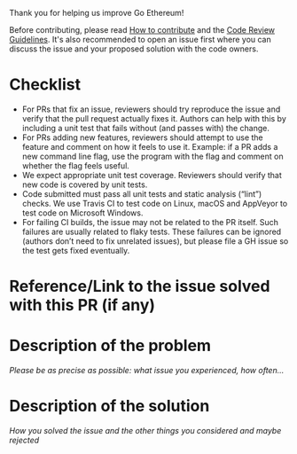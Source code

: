 Thank you for helping us improve Go Ethereum!

Before contributing, please read
[How to contribute](https://github.com/ethereum/go-ethereum#contribution) and the
[Code Review Guidelines](https://geth.ethereum.org/docs/developers/code-review-guidelines).
It's also recommended to open an issue first where you can discuss the issue
and your proposed solution with the code owners.

# Checklist

- For PRs that fix an issue, reviewers should try reproduce the issue and verify that the pull request actually fixes it. Authors can help with this by including a unit test that fails without (and passes with) the change.
- For PRs adding new features, reviewers should attempt to use the feature and comment on how it feels to use it. Example: if a PR adds a new command line flag, use the program with the flag and comment on whether the flag feels useful.
- We expect appropriate unit test coverage. Reviewers should verify that new code is covered by unit tests.
- Code submitted must pass all unit tests and static analysis (“lint”) checks. We use Travis CI to test code on Linux, macOS and AppVeyor to test code on Microsoft Windows.
- For failing CI builds, the issue may not be related to the PR itself. Such failures are usually related to flaky tests. These failures can be ignored (authors don’t need to fix unrelated issues), but please file a GH issue so the test gets fixed eventually.

# Reference/Link to the issue solved with this PR (if any)

# Description of the problem
*Please be as precise as possible: what issue you experienced, how often...*

# Description of the solution
*How you solved the issue and the other things you considered and maybe rejected*
